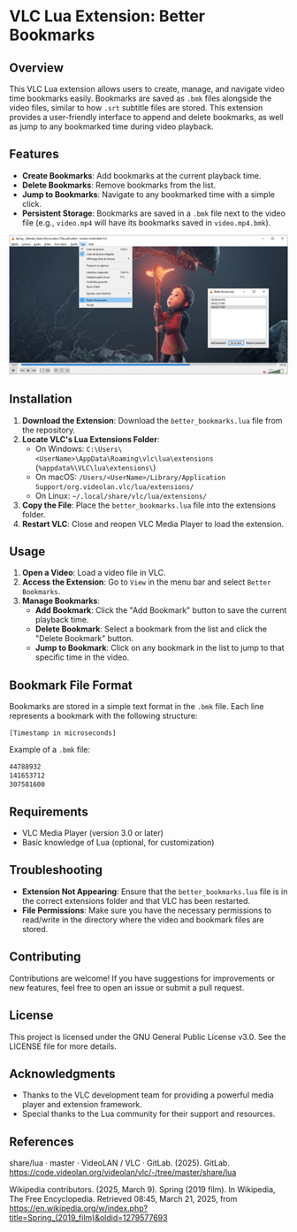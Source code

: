 # VLC Lua Extension: Better Bookmarks

## Overview

This VLC Lua extension allows users to create, manage, and navigate video time bookmarks easily. Bookmarks are saved as `.bmk` files alongside the video files, similar to how `.srt` subtitle files are stored. This extension provides a user-friendly interface to append and delete bookmarks, as well as jump to any bookmarked time during video playback.

## Features

- **Create Bookmarks**: Add bookmarks at the current playback time.
- **Delete Bookmarks**: Remove bookmarks from the list.
- **Jump to Bookmarks**: Navigate to any bookmarked time with a simple click.
- **Persistent Storage**: Bookmarks are saved in a `.bmk` file next to the video file (e.g., `video.mp4` will have its bookmarks saved in `video.mp4.bmk`).

![Better Bookmarks VLC Lua Extension Screenshot](preview.png)

## Installation

1. **Download the Extension**: Download the `better_bookmarks.lua` file from the repository.
2. **Locate VLC's Lua Extensions Folder**:
   - On Windows: `C:\Users\<UserName>\AppData\Roaming\vlc\lua\extensions` (`%appdata%\VLC\lua\extensions\`)
   - On macOS: `/Users/<UserName>/Library/Application Support/org.videolan.vlc/lua/extensions/`
   - On Linux: `~/.local/share/vlc/lua/extensions/`
3. **Copy the File**: Place the `better_bookmarks.lua` file into the extensions folder.
4. **Restart VLC**: Close and reopen VLC Media Player to load the extension.

## Usage

1. **Open a Video**: Load a video file in VLC.
2. **Access the Extension**: Go to `View` in the menu bar and select `Better Bookmarks`.
3. **Manage Bookmarks**:
   - **Add Bookmark**: Click the "Add Bookmark" button to save the current playback time.
   - **Delete Bookmark**: Select a bookmark from the list and click the "Delete Bookmark" button.
   - **Jump to Bookmark**: Click on any bookmark in the list to jump to that specific time in the video.

## Bookmark File Format

Bookmarks are stored in a simple text format in the `.bmk` file. Each line represents a bookmark with the following structure:

```
[Timestamp in microseconds]
```

Example of a `.bmk` file:

```
44788932
141653712
307581600
```

## Requirements

- VLC Media Player (version 3.0 or later)
- Basic knowledge of Lua (optional, for customization)

## Troubleshooting

- **Extension Not Appearing**: Ensure that the `better_bookmarks.lua` file is in the correct extensions folder and that VLC has been restarted.
- **File Permissions**: Make sure you have the necessary permissions to read/write in the directory where the video and bookmark files are stored.

## Contributing

Contributions are welcome! If you have suggestions for improvements or new features, feel free to open an issue or submit a pull request.

## License

This project is licensed under the GNU General Public License v3.0. See the LICENSE file for more details.

## Acknowledgments

- Thanks to the VLC development team for providing a powerful media player and extension framework.
- Special thanks to the Lua community for their support and resources.

## References

share/lua · master · VideoLAN / VLC · GitLab. (2025). GitLab. https://code.videolan.org/videolan/vlc/-/tree/master/share/lua

Wikipedia contributors. (2025, March 9). Spring (2019 film). In Wikipedia, The Free Encyclopedia. Retrieved 08:45, March 21, 2025, from https://en.wikipedia.org/w/index.php?title=Spring_(2019_film)&oldid=1279577693